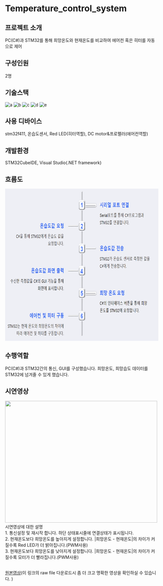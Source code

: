 # Temperature_control_system
## 프로젝트 소개
PC(C#)과 STM32를 통해 희망온도와 현재온도를 비교하여 에어컨 혹은 히터를 자동으로 제어
## 구성인원
2명
## 기술스택
![a](https://img.shields.io/badge/C-00599C?style=for-the-badge&logo=cpp&logoColor=white) ![b](https://img.shields.io/badge/STM32-03234B?style=for-the-badge&logo=stmicroelectronics&logoColor=white) ![c](https://img.shields.io/badge/C%23-03234B?style=for-the-badge&logo=C%23&logoColor=white) ![d](https://img.shields.io/badge/Visual_Studio-FF6F00?style=for-the-badge&logo=visual%20studio%20code&logoColor=white) ![e](https://img.shields.io/badge/.Net_framework-FF6F00?style=for-the-badge&logo=.Net_framework&logoColor=white)  
## 사용 디바이스
stm32f411, 온습도센서, Red LED(히터역할), DC motor&프로펠러(에어컨역할)
## 개발환경
STM32CubeIDE, Visual Studio(.NET framework)
## 흐름도
<img src="./image_video/temperature_flow.png" width=800 height=500>

## 수행역할
PC(C#)과 STM32간의 통신, GUI를 구성했습니다. 희망온도, 희망습도 데이터를 STM32에 넘겨줄 수 있게 했습니다.


## 시연영상
<img src="./image_video/Tem_Con_Sys.gif" width=500 height=400>
시연영상에 대한 설명<br/>
1. 통신설정 및 재시작 합니다. 하단 상태표시줄에 연결상태가 표시됩니다.<br/>
2. 현재온도보다 희망온도를 높아지게 설정합니다. |희망온도 - 현재온도|의 차이가 커질수록 Red LED가 더 밝아집니다.(PWM사용)<br/>
3. 현재온도보다 희망온도를 낮아지게 설정합니다. |희망온도 - 현재온도|의 차이가 커질수록 모터가 더 빨라집니다.(PWM사용)<br/>
<br/>

[원본영상](https://github.com/BrotherHwan/Temperature_control_system/blob/main/image_video/Tem_Con_Sys.mp4)(이 링크의 raw file 다운로드시 좀 더 크고 명확한 영상을 확인하실 수 있습니다. )

